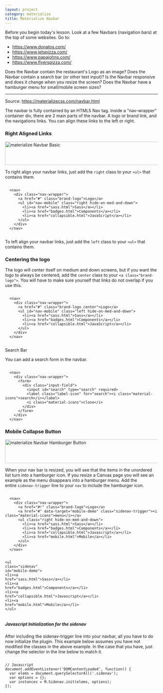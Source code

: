 ```yaml
---
layout: project
category: materialize
title: Materialize Navbar
---
```


<p>Before you begin today's lesson. Look at a few Navbars (navigation bars) at the top of some websites. Go to:</p>
<ul>
<li><a href="https://www.donatos.com/">https://www.donatos.com/ </a></li>
<li><a href="https://www.jetspizza.com/">https://www.jetspizza.com/</a></li>
<li><a href="https://www.papajohns.com/">https://www.papajohns.com/</a></li>
<li><a href="https://www.flyerspizza.com/">https://www.flyerspizza.com/</a></li>
</ul>
<p>Does the Navbar contain the restaurant's Logo as an image? Does the Navbar contain a search bar (or other text input)? Is the Navbar responsive and does it change when you resize the screen? Does the Navbar have a hamburger menu for small/mobile screen sizes?</p>
<hr>
<p>Source: <a href="https://materializecss.com/navbar.html">https://materializecss.com/navbar.html</a></p>
<div id="right" class="section scrollspy">
<p class="caption">The navbar is fully contained by an HTML5 Nav tag. Inside a "nav-wrapper" container div, there are 2 main parts of the navbar. A logo or brand link, and the navigations links. You can align these links to the left or right.</p>
<h3 class="header">Right Aligned Links</h3>
<p><img src="/wdarchive/materialize/images/materializeNavbarBasic.png" alt="materialize Navbar Basic" width="600" height="77" data-api-endpoint="https://hilliard.instructure.com/api/v1/courses/31582/files/11658660" data-api-returntype="File"></p>
<p>To right align your navbar links, just add the<span> </span><code class=" language-markup">right</code><span> </span>class to your<span> </span><code class=" language-markup"><span class="token tag"><span class="token punctuation">&lt;</span>ul<span class="token punctuation">&gt;</span></span></code><span> </span>that contains them.</p>
<nav></nav>
<pre class=" language-markup"><code class=" language-markup">
  <span class="token tag"><span class="token punctuation">&lt;</span>nav<span class="token punctuation">&gt;</span></span>
    <span class="token tag"><span class="token punctuation">&lt;</span>div <span class="token attr-name">class</span><span class="token attr-value"><span class="token punctuation">=</span><span class="token punctuation">"</span>nav-wrapper<span class="token punctuation">"</span></span><span class="token punctuation">&gt;</span></span>
      <span class="token tag"><span class="token punctuation">&lt;</span>a <span class="token attr-name">href</span><span class="token attr-value"><span class="token punctuation">=</span><span class="token punctuation">"</span>#<span class="token punctuation">"</span></span> <span class="token attr-name">class</span><span class="token attr-value"><span class="token punctuation">=</span><span class="token punctuation">"</span>brand-logo<span class="token punctuation">"</span></span><span class="token punctuation">&gt;</span></span>Logo<span class="token tag"><span class="token punctuation">&lt;/</span>a<span class="token punctuation">&gt;</span></span>
      <span class="token tag"><span class="token punctuation">&lt;</span>ul <span class="token attr-name">id</span><span class="token attr-value"><span class="token punctuation">=</span><span class="token punctuation">"</span>nav-mobile<span class="token punctuation">"</span></span> <span class="token attr-name">class</span><span class="token attr-value"><span class="token punctuation">=</span><span class="token punctuation">"</span>right hide-on-med-and-down<span class="token punctuation">"</span></span><span class="token punctuation">&gt;</span></span>
        <span class="token tag"><span class="token punctuation">&lt;</span>li<span class="token punctuation">&gt;</span></span><span class="token tag"><span class="token punctuation">&lt;</span>a <span class="token attr-name">href</span><span class="token attr-value"><span class="token punctuation">=</span><span class="token punctuation">"</span>sass.html<span class="token punctuation">"</span></span><span class="token punctuation">&gt;</span></span>Sass<span class="token tag"><span class="token punctuation">&lt;/</span>a<span class="token punctuation">&gt;</span></span><span class="token tag"><span class="token punctuation">&lt;/</span>li<span class="token punctuation">&gt;</span></span>
        <span class="token tag"><span class="token punctuation">&lt;</span>li<span class="token punctuation">&gt;</span></span><span class="token tag"><span class="token punctuation">&lt;</span>a <span class="token attr-name">href</span><span class="token attr-value"><span class="token punctuation">=</span><span class="token punctuation">"</span>badges.html<span class="token punctuation">"</span></span><span class="token punctuation">&gt;</span></span>Components<span class="token tag"><span class="token punctuation">&lt;/</span>a<span class="token punctuation">&gt;</span></span><span class="token tag"><span class="token punctuation">&lt;/</span>li<span class="token punctuation">&gt;</span></span>
        <span class="token tag"><span class="token punctuation">&lt;</span>li<span class="token punctuation">&gt;</span></span><span class="token tag"><span class="token punctuation">&lt;</span>a <span class="token attr-name">href</span><span class="token attr-value"><span class="token punctuation">=</span><span class="token punctuation">"</span>collapsible.html<span class="token punctuation">"</span></span><span class="token punctuation">&gt;</span></span>JavaScript<span class="token tag"><span class="token punctuation">&lt;/</span>a<span class="token punctuation">&gt;</span></span><span class="token tag"><span class="token punctuation">&lt;/</span>li<span class="token punctuation">&gt;</span></span>
      <span class="token tag"><span class="token punctuation">&lt;/</span>ul<span class="token punctuation">&gt;</span></span>
    <span class="token tag"><span class="token punctuation">&lt;/</span>div<span class="token punctuation">&gt;</span></span>
  <span class="token tag"><span class="token punctuation">&lt;/</span>nav<span class="token punctuation">&gt;</span></span>
        </code></pre>
</div>
<div id="left" class="section scrollspy">
<p>To left align your navbar links, just add the<span> </span><code class=" language-markup">left</code><span> </span>class to your<span> </span><code class=" language-markup"><span class="token tag"><span class="token punctuation">&lt;</span>ul<span class="token punctuation">&gt;</span></span></code><span> </span>that contains them.</p>
<div id="search-docs" class="section scrollspy">
<div id="center" class="section scrollspy">
<h3 class="header">Centering the logo</h3>
<p>The logo will center itself on medium and down screens, but if you want the logo to always be centered, add the<span> </span><code class=" language-markup">center</code><span> </span>class to your<span> </span><code class=" language-markup"><span class="token tag"><span class="token punctuation">&lt;</span>a <span class="token attr-name">class</span><span class="token attr-value"><span class="token punctuation">=</span><span class="token punctuation">"</span>brand-logo<span class="token punctuation">"</span></span><span class="token punctuation">&gt;</span></span></code>. You will have to make sure yourself that links do not overlap if you use this.</p>
<pre class=" language-markup"><code class=" language-markup">
  <span class="token tag"><span class="token punctuation">&lt;</span>nav<span class="token punctuation">&gt;</span></span>
    <span class="token tag"><span class="token punctuation">&lt;</span>div <span class="token attr-name">class</span><span class="token attr-value"><span class="token punctuation">=</span><span class="token punctuation">"</span>nav-wrapper<span class="token punctuation">"</span></span><span class="token punctuation">&gt;</span></span>
      <span class="token tag"><span class="token punctuation">&lt;</span>a <span class="token attr-name">href</span><span class="token attr-value"><span class="token punctuation">=</span><span class="token punctuation">"</span>#<span class="token punctuation">"</span></span> <span class="token attr-name">class</span><span class="token attr-value"><span class="token punctuation">=</span><span class="token punctuation">"</span>brand-logo center<span class="token punctuation">"</span></span><span class="token punctuation">&gt;</span></span>Logo<span class="token tag"><span class="token punctuation">&lt;/</span>a<span class="token punctuation">&gt;</span></span>
      <span class="token tag"><span class="token punctuation">&lt;</span>ul <span class="token attr-name">id</span><span class="token attr-value"><span class="token punctuation">=</span><span class="token punctuation">"</span>nav-mobile<span class="token punctuation">"</span></span> <span class="token attr-name">class</span><span class="token attr-value"><span class="token punctuation">=</span><span class="token punctuation">"</span>left hide-on-med-and-down<span class="token punctuation">"</span></span><span class="token punctuation">&gt;</span></span>
        <span class="token tag"><span class="token punctuation">&lt;</span>li<span class="token punctuation">&gt;</span></span><span class="token tag"><span class="token punctuation">&lt;</span>a <span class="token attr-name">href</span><span class="token attr-value"><span class="token punctuation">=</span><span class="token punctuation">"</span>sass.html<span class="token punctuation">"</span></span><span class="token punctuation">&gt;</span></span>Sass<span class="token tag"><span class="token punctuation">&lt;/</span>a<span class="token punctuation">&gt;</span></span><span class="token tag"><span class="token punctuation">&lt;/</span>li<span class="token punctuation">&gt;</span></span>
        <span class="token tag"><span class="token punctuation">&lt;</span>li<span class="token punctuation">&gt;</span></span><span class="token tag"><span class="token punctuation">&lt;</span>a <span class="token attr-name">href</span><span class="token attr-value"><span class="token punctuation">=</span><span class="token punctuation">"</span>badges.html<span class="token punctuation">"</span></span><span class="token punctuation">&gt;</span></span>Components<span class="token tag"><span class="token punctuation">&lt;/</span>a<span class="token punctuation">&gt;</span></span><span class="token tag"><span class="token punctuation">&lt;/</span>li<span class="token punctuation">&gt;</span></span>
        <span class="token tag"><span class="token punctuation">&lt;</span>li<span class="token punctuation">&gt;</span></span><span class="token tag"><span class="token punctuation">&lt;</span>a <span class="token attr-name">href</span><span class="token attr-value"><span class="token punctuation">=</span><span class="token punctuation">"</span>collapsible.html<span class="token punctuation">"</span></span><span class="token punctuation">&gt;</span></span>JavaScript<span class="token tag"><span class="token punctuation">&lt;/</span>a<span class="token punctuation">&gt;</span></span><span class="token tag"><span class="token punctuation">&lt;/</span>li<span class="token punctuation">&gt;</span></span>
      <span class="token tag"><span class="token punctuation">&lt;/</span>ul<span class="token punctuation">&gt;</span></span>
    <span class="token tag"><span class="token punctuation">&lt;/</span>div<span class="token punctuation">&gt;</span></span>
  <span class="token tag"><span class="token punctuation">&lt;/</span>nav<span class="token punctuation">&gt;</span></span>
        </code></pre>
</div>
<div id="active-label" class="section scrollspy">

Search Bar

</div>
<nav>
<div class="nav-wrapper">
<div class="input-field"><span >You can add a search form in the navbar.</span></div>
</div>
</nav>
<pre class=" language-markup"><code class=" language-markup">
  <span class="token tag"><span class="token punctuation">&lt;</span>nav<span class="token punctuation">&gt;</span></span>
    <span class="token tag"><span class="token punctuation">&lt;</span>div <span class="token attr-name">class</span><span class="token attr-value"><span class="token punctuation">=</span><span class="token punctuation">"</span>nav-wrapper<span class="token punctuation">"</span></span><span class="token punctuation">&gt;</span></span>
      <span class="token tag"><span class="token punctuation">&lt;</span>form<span class="token punctuation">&gt;</span></span>
        <span class="token tag"><span class="token punctuation">&lt;</span>div <span class="token attr-name">class</span><span class="token attr-value"><span class="token punctuation">=</span><span class="token punctuation">"</span>input-field<span class="token punctuation">"</span></span><span class="token punctuation">&gt;</span></span>
          <span class="token tag"><span class="token punctuation">&lt;</span>input <span class="token attr-name">id</span><span class="token attr-value"><span class="token punctuation">=</span><span class="token punctuation">"</span>search<span class="token punctuation">"</span></span> <span class="token attr-name">type</span><span class="token attr-value"><span class="token punctuation">=</span><span class="token punctuation">"</span>search<span class="token punctuation">"</span></span> <span class="token attr-name">required</span><span class="token punctuation">&gt;</span></span>
          <span class="token tag"><span class="token punctuation">&lt;</span>label <span class="token attr-name">class</span><span class="token attr-value"><span class="token punctuation">=</span><span class="token punctuation">"</span>label-icon<span class="token punctuation">"</span></span> <span class="token attr-name">for</span><span class="token attr-value"><span class="token punctuation">=</span><span class="token punctuation">"</span>search<span class="token punctuation">"</span></span><span class="token punctuation">&gt;</span></span><span class="token tag"><span class="token punctuation">&lt;</span>i <span class="token attr-name">class</span><span class="token attr-value"><span class="token punctuation">=</span><span class="token punctuation">"</span>material-icons<span class="token punctuation">"</span></span><span class="token punctuation">&gt;</span></span>search<span class="token tag"><span class="token punctuation">&lt;/</span>i<span class="token punctuation">&gt;</span></span><span class="token tag"><span class="token punctuation">&lt;/</span>label<span class="token punctuation">&gt;</span></span>
          <span class="token tag"><span class="token punctuation">&lt;</span>i <span class="token attr-name">class</span><span class="token attr-value"><span class="token punctuation">=</span><span class="token punctuation">"</span>material-icons<span class="token punctuation">"</span></span><span class="token punctuation">&gt;</span></span>close<span class="token tag"><span class="token punctuation">&lt;/</span>i<span class="token punctuation">&gt;</span></span>
        <span class="token tag"><span class="token punctuation">&lt;/</span>div<span class="token punctuation">&gt;</span></span>
      <span class="token tag"><span class="token punctuation">&lt;/</span>form<span class="token punctuation">&gt;</span></span>
    <span class="token tag"><span class="token punctuation">&lt;/</span>div<span class="token punctuation">&gt;</span></span>
  <span class="token tag"><span class="token punctuation">&lt;/</span>nav<span class="token punctuation">&gt;</span></span></code></pre>
</div>
<div id="mobile-collapse" class="section scrollspy">
<h3 class="header">Mobile Collapse Button</h3>
<nav></nav>
<p><img src="/wdarchive/materialize/images/materializeNavbarHamburgerButton.png" alt="materialize Navbar Hamburger Button" width="600" height="78" data-api-endpoint="https://hilliard.instructure.com/api/v1/courses/31582/files/11658581" data-api-returntype="File"></p>
<p>When your nav bar is resized, you will see that the items in the unordered list turn into a hamburger icon. If you resize a Canvas page you will see an example as the menu disappears into a hamburger menu. Add the entire<span> </span><code class=" language-markup">sidenav-trigger</code><span> </span>line to your<span> </span><code class=" language-markup">nav</code> to include the hamburger icon.</p>
<pre class=" language-markup"><code class=" language-markup">
  <span class="token tag"><span class="token punctuation">&lt;</span>nav<span class="token punctuation">&gt;</span></span>
    <span class="token tag"><span class="token punctuation">&lt;</span>div <span class="token attr-name">class</span><span class="token attr-value"><span class="token punctuation">=</span><span class="token punctuation">"</span>nav-wrapper<span class="token punctuation">"</span></span><span class="token punctuation">&gt;</span></span>
      <span class="token tag"><span class="token punctuation">&lt;</span>a <span class="token attr-name">href</span><span class="token attr-value"><span class="token punctuation">=</span><span class="token punctuation">"</span>#!<span class="token punctuation">"</span></span> <span class="token attr-name">class</span><span class="token attr-value"><span class="token punctuation">=</span><span class="token punctuation">"</span>brand-logo<span class="token punctuation">"</span></span><span class="token punctuation">&gt;</span></span>Logo<span class="token tag"><span class="token punctuation">&lt;/</span>a<span class="token punctuation">&gt;</span></span>
      <span class="token tag"><span class="token punctuation">&lt;</span>a <span class="token attr-name">href</span><span class="token attr-value"><span class="token punctuation">=</span><span class="token punctuation">"</span>#<span class="token punctuation">"</span></span> <span class="token attr-name">data-target</span><span class="token attr-value"><span class="token punctuation">=</span><span class="token punctuation">"</span>mobile-demo<span class="token punctuation">"</span></span> <span class="token attr-name">class</span><span class="token attr-value"><span class="token punctuation">=</span><span class="token punctuation">"</span>sidenav-trigger<span class="token punctuation">"</span></span><span class="token punctuation">&gt;</span></span><span class="token tag"><span class="token punctuation">&lt;</span>i <span class="token attr-name">class</span><span class="token attr-value"><span class="token punctuation">=</span><span class="token punctuation">"</span>material-icons<span class="token punctuation">"</span></span><span class="token punctuation">&gt;</span></span>menu<span class="token tag"><span class="token punctuation">&lt;/</span>i<span class="token punctuation">&gt;</span></span><span class="token tag"><span class="token punctuation">&lt;/</span>a<span class="token punctuation">&gt;</span></span>
      <span class="token tag"><span class="token punctuation">&lt;</span>ul <span class="token attr-name">class</span><span class="token attr-value"><span class="token punctuation">=</span><span class="token punctuation">"</span>right hide-on-med-and-down<span class="token punctuation">"</span></span><span class="token punctuation">&gt;</span></span>
        <span class="token tag"><span class="token punctuation">&lt;</span>li<span class="token punctuation">&gt;</span></span><span class="token tag"><span class="token punctuation">&lt;</span>a <span class="token attr-name">href</span><span class="token attr-value"><span class="token punctuation">=</span><span class="token punctuation">"</span>sass.html<span class="token punctuation">"</span></span><span class="token punctuation">&gt;</span></span>Sass<span class="token tag"><span class="token punctuation">&lt;/</span>a<span class="token punctuation">&gt;</span></span><span class="token tag"><span class="token punctuation">&lt;/</span>li<span class="token punctuation">&gt;</span></span>
        <span class="token tag"><span class="token punctuation">&lt;</span>li<span class="token punctuation">&gt;</span></span><span class="token tag"><span class="token punctuation">&lt;</span>a <span class="token attr-name">href</span><span class="token attr-value"><span class="token punctuation">=</span><span class="token punctuation">"</span>badges.html<span class="token punctuation">"</span></span><span class="token punctuation">&gt;</span></span>Components<span class="token tag"><span class="token punctuation">&lt;/</span>a<span class="token punctuation">&gt;</span></span><span class="token tag"><span class="token punctuation">&lt;/</span>li<span class="token punctuation">&gt;</span></span>
        <span class="token tag"><span class="token punctuation">&lt;</span>li<span class="token punctuation">&gt;</span></span><span class="token tag"><span class="token punctuation">&lt;</span>a <span class="token attr-name">href</span><span class="token attr-value"><span class="token punctuation">=</span><span class="token punctuation">"</span>collapsible.html<span class="token punctuation">"</span></span><span class="token punctuation">&gt;</span></span>Javascript<span class="token tag"><span class="token punctuation">&lt;/</span>a<span class="token punctuation">&gt;</span></span><span class="token tag"><span class="token punctuation">&lt;/</span>li<span class="token punctuation">&gt;</span></span>
        <span class="token tag"><span class="token punctuation">&lt;</span>li<span class="token punctuation">&gt;</span></span><span class="token tag"><span class="token punctuation">&lt;</span>a <span class="token attr-name">href</span><span class="token attr-value"><span class="token punctuation">=</span><span class="token punctuation">"</span>mobile.html<span class="token punctuation">"</span></span><span class="token punctuation">&gt;</span></span>Mobile<span class="token tag"><span class="token punctuation">&lt;/</span>a<span class="token punctuation">&gt;</span></span><span class="token tag"><span class="token punctuation">&lt;/</span>li<span class="token punctuation">&gt;</span></span>
      <span class="token tag"><span class="token punctuation">&lt;/</span>ul<span class="token punctuation">&gt;</span></span>
    <span class="token tag"><span class="token punctuation">&lt;/</span>div<span class="token punctuation">&gt;</span></span>
  <span class="token tag"><span class="token punctuation">&lt;/</span>nav<span class="token punctuation">&gt;</span></span>

  <span class="token tag"><span class="token punctuation">&lt;</span>ul <span class="token attr-name">class</span><span class="token attr-value"><span class="token punctuation">=</span><span class="token punctuation">"</span>sidenav<span class="token punctuation">"</span></span> <span class="token attr-name">id</span><span class="token attr-value"><span class="token punctuation">=</span><span class="token punctuation">"</span>mobile-demo<span class="token punctuation">"</span></span><span class="token punctuation">&gt;</span></span>
    <span class="token tag"><span class="token punctuation">&lt;</span>li<span class="token punctuation">&gt;</span></span><span class="token tag"><span class="token punctuation">&lt;</span>a <span class="token attr-name">href</span><span class="token attr-value"><span class="token punctuation">=</span><span class="token punctuation">"</span>sass.html<span class="token punctuation">"</span></span><span class="token punctuation">&gt;</span></span>Sass<span class="token tag"><span class="token punctuation">&lt;/</span>a<span class="token punctuation">&gt;</span></span><span class="token tag"><span class="token punctuation">&lt;/</span>li<span class="token punctuation">&gt;</span></span>
    <span class="token tag"><span class="token punctuation">&lt;</span>li<span class="token punctuation">&gt;</span></span><span class="token tag"><span class="token punctuation">&lt;</span>a <span class="token attr-name">href</span><span class="token attr-value"><span class="token punctuation">=</span><span class="token punctuation">"</span>badges.html<span class="token punctuation">"</span></span><span class="token punctuation">&gt;</span></span>Components<span class="token tag"><span class="token punctuation">&lt;/</span>a<span class="token punctuation">&gt;</span></span><span class="token tag"><span class="token punctuation">&lt;/</span>li<span class="token punctuation">&gt;</span></span>
    <span class="token tag"><span class="token punctuation">&lt;</span>li<span class="token punctuation">&gt;</span></span><span class="token tag"><span class="token punctuation">&lt;</span>a <span class="token attr-name">href</span><span class="token attr-value"><span class="token punctuation">=</span><span class="token punctuation">"</span>collapsible.html<span class="token punctuation">"</span></span><span class="token punctuation">&gt;</span></span>Javascript<span class="token tag"><span class="token punctuation">&lt;/</span>a<span class="token punctuation">&gt;</span></span><span class="token tag"><span class="token punctuation">&lt;/</span>li<span class="token punctuation">&gt;</span></span>
    <span class="token tag"><span class="token punctuation">&lt;</span>li<span class="token punctuation">&gt;</span></span><span class="token tag"><span class="token punctuation">&lt;</span>a <span class="token attr-name">href</span><span class="token attr-value"><span class="token punctuation">=</span><span class="token punctuation">"</span>mobile.html<span class="token punctuation">"</span></span><span class="token punctuation">&gt;</span></span>Mobile<span class="token tag"><span class="token punctuation">&lt;/</span>a<span class="token punctuation">&gt;</span></span><span class="token tag"><span class="token punctuation">&lt;/</span>li<span class="token punctuation">&gt;</span></span>
  <span class="token tag"><span class="token punctuation">&lt;/</span>ul<span class="token punctuation">&gt;</span></span>
          </code></pre>
<h5>Javascript Initialization for the sidenav</h5>
<p>After including the sidenav-trigger line into your navbar, all you have to do now initialize the plugin. This example below assumes you have not modified the classes in the above example. In the case that you have, just change the selector in the line below to match it.</p>
<pre class=" language-javascript"><code class=" language-javascript">
// Javascript<br>document<span class="token punctuation">.</span><span class="token function">addEventListener</span><span class="token punctuation">(</span><span class="token string">'DOMContentLoaded'</span><span class="token punctuation">,</span> <span class="token keyword">function</span><span class="token punctuation">(</span><span class="token punctuation">)</span> <span class="token punctuation">{</span>
  <span class="token keyword">var</span> elems <span class="token operator">=</span> document<span class="token punctuation">.</span><span class="token function">querySelectorAll</span><span class="token punctuation">(</span><span class="token string">'.sidenav'</span><span class="token punctuation">)</span><span class="token punctuation">;<br></span>  var options = {};
  <span class="token keyword">var</span> instances <span class="token operator">=</span> M<span class="token punctuation">.</span>Sidenav<span class="token punctuation">.</span><span class="token function">init</span><span class="token punctuation">(</span>elems<span class="token punctuation">,</span> options<span class="token punctuation">)</span><span class="token punctuation">;</span>
<span class="token punctuation">}</span><span class="token punctuation">)</span><span class="token punctuation">;</span>
</code></pre>
</div>
</div>
